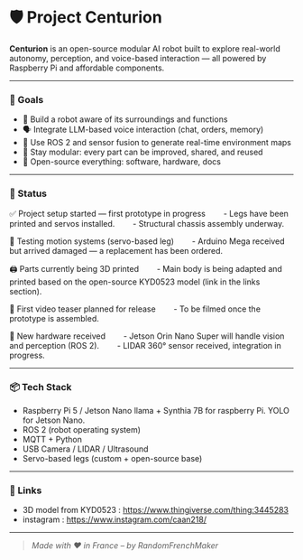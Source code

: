 # 🛡️ Project Centurion

**Centurion** is an open-source modular AI robot built to explore real-world autonomy, perception, and voice-based interaction — all powered by Raspberry Pi and affordable components.

---

### 🧠 Goals

- 🤖 Build a robot aware of its surroundings and functions
- 🗣️ Integrate LLM-based voice interaction (chat, orders, memory)
- 📡 Use ROS 2 and sensor fusion to generate real-time environment maps
- 🧩 Stay modular: every part can be improved, shared, and reused
- 📂 Open-source everything: software, hardware, docs

---

### 🔧 Status

✅ Project setup started — first prototype in progress
  - Legs have been printed and servos installed.
  - Structural chassis assembly underway.
  
🧪 Testing motion systems (servo-based leg)
  - Arduino Mega received but arrived damaged — a replacement has been ordered.
  
🖨️ Parts currently being 3D printed
  - Main body is being adapted and printed based on the open-source KYD0523 model (link in the links section).
  
📸 First video teaser planned for release
  - To be filmed once the prototype is assembled.
  
🧠 New hardware received
  - Jetson Orin Nano Super will handle vision and perception (ROS 2).
  - LIDAR 360° sensor received, integration in progress.
  
---

### 📦 Tech Stack

- Raspberry Pi 5 / Jetson Nano
        llama + Synthia 7B for raspberry Pi. YOLO for Jetson Nano.
- ROS 2 (robot operating system)
- MQTT + Python
- USB Camera / LIDAR / Ultrasound
- Servo-based legs (custom + open-source base)

---

### 🔗 Links

- 3D model from KYD0523 : https://www.thingiverse.com/thing:3445283
- instagram : https://www.instagram.com/caan218/
---

> *Made with ❤️ in France – by RandomFrenchMaker*
